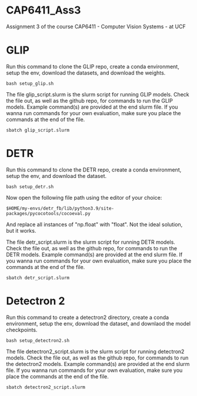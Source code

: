 # CAP6411_Ass3
Assignment 3 of the course CAP6411 - Computer Vision Systems - at UCF

# GLIP
Run this command to clone the GLIP repo, create a conda environment, setup the env, download the datasets, and download the weights.

```
bash setup_glip.sh
```

The file glip_script.slurm is the slurm script for running GLIP models. Check the file out, as well as the github repo, for commands to run the GLIP models. Example command(s) are provided at the end slurm file. If you wanna run commands for your own evaluation, make sure you place the commands at the end of the file.

```
sbatch glip_script.slurm
```

# DETR
Run this command to clone the DETR repo, create a conda environment, setup the env, and download the dataset.

```
bash setup_detr.sh
```

Now open the following file path using the editor of your choice:
```
$HOME/my-envs/detr_fb/lib/python3.9/site-packages/pycocotools/cocoeval.py
```

And replace all instances of "np.float" with "float". Not the ideal solution, but it works.

The file detr_script.slurm is the slurm script for running DETR models. Check the file out, as well as the github repo, for commands to run the DETR models. Example command(s) are provided at the end slurm file. If you wanna run commands for your own evaluation, make sure you place the commands at the end of the file.

```
sbatch detr_script.slurm
```


# Detectron 2
Run this command to create a detectron2 directory, create a conda environment, setup the env, download the dataset, and downlaod the model checkpoints.

```
bash setup_detectron2.sh
```

The file detectron2_script.slurm is the slurm script for running detectron2 models. Check the file out, as well as the github repo, for commands to run the detectron2 models. Example command(s) are provided at the end slurm file. If you wanna run commands for your own evaluation, make sure you place the commands at the end of the file.

```
sbatch detectron2_script.slurm
```


